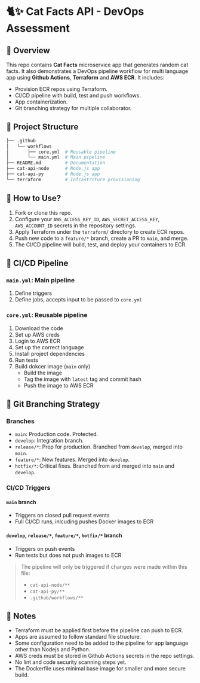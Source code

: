# 🐈✨ Cat Facts API - DevOps Assessment

## 📌 Overview

This repo contains **Cat Facts** microservice app that generates random cat facts. It also demonstrates a DevOps pipeline workflow for multi language app using **Github Actions**, **Terraform** and **AWS ECR**. It includes:

- Provision ECR repos using Terraform.
- CI/CD pipeline with build, test and push workflows.
- App containerization.
- Git branching strategy for multiple collaborator.

## 📂 Project Structure

```bash
├── .github
│   └── workflows
│       ├── core.yml  # Reusable pipeline
│       └── main.yml  # Main pipeline
├── README.md         # Documentation
├── cat-api-node      # Node.js app
├── cat-api-py        # Node.js app
└── terraform         # Infrastrcture provisioning
```

## 📕 How to Use?

1. Fork or clone this repo.
2. Configure your `AWS_ACCESS_KEY_ID`, `AWS_SECRET_ACCESS_KEY`, `AWS_ACCOUNT_ID` secrets in the repository settings.
3. Apply Terraform under the `terraform/` directory to create ECR repos.
4. Push new code to a `feature/*` branch, create a PR to `main`, and merge.
5. The CI/CD pipeline will build, test, and deploy your containers to ECR.

## 🔄 CI/CD Pipeline

### `main.yml`: Main pipeline

1. Define triggers
2. Define jobs, accepts input to be passed to `core.yml`

### `core.yml`: Reusable pipeline

1. Download the code
2. Set up AWS creds
3. Login to AWS ECR
4. Set up the correct language
5. Install project dependencies
6. Run tests
7. Build dokcer image (`main` only)
    * Build the image
    * Tag the image with `latest` tag and commit hash
    * Push the image to AWS ECR

## 🔀 Git Branching Strategy

### Branches

- `main`: Production code. Protected.
- `develop`: Integration branch.
- `release/*`: Prep for production. Branched from `develop`, merged into `main`.
- `feature/*`: New features. Merged into `develop`.
- `hotfix/*`: Critical fixes. Branched from and merged into `main` and `develop`.

### CI/CD Triggers

#### `main` branch

- Triggers on closed pull request events
- Full CI/CD runs, inlcuding pushes Docker images to ECR

#### `develop`, `release/*`, `feature/*`, `hotfix/*` branch

- Triggers on push events
- Run tests but does not push images to ECR

> The pipeline will only be triggered if changes were made within this file:
>
> - `cat-api-node/**`
> - `cat-api-py/**`
> - `.github/workflows/**`

## 📝 Notes

- Terraform must be applied first before the pipeline can push to ECR.
- Apps are assumed to follow standard file structure.
- Some configuration need to be added to the pipeline for app language other than Nodejs and Python.
- AWS creds must be stored in Github Actions secrets in the repo settings.
- No lint and code security scanning steps yet.
- The Dockerfile uses minimal base image for smaller and more secure build.

